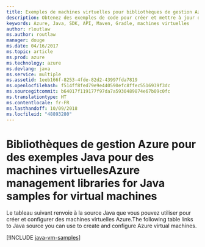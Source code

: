 ```yaml
---
title: Exemples de machines virtuelles pour bibliothèques de gestion Azure pour Java
description: Obtenez des exemples de code pour créer et mettre à jour des machines virtuelles Azure à l’aide des bibliothèques de gestion Azure pour Java.
keywords: Azure, Java, SDK, API, Maven, Gradle, machines virtuelles
author: rloutlaw
ms.author: routlaw
manager: douge
ms.date: 04/16/2017
ms.topic: article
ms.prod: azure
ms.technology: azure
ms.devlang: java
ms.service: multiple
ms.assetid: 1eeb166f-8253-4fde-82d2-43997fda7819
ms.openlocfilehash: f514ff8fed79e9e440590efc8ffec5516939f3dc
ms.sourcegitcommit: b64017f119177f97da7a5930489874e67b09c0fc
ms.translationtype: HT
ms.contentlocale: fr-FR
ms.lasthandoff: 10/09/2018
ms.locfileid: "48893280"
---
```

# <a name="azure-management-libraries-for-java-samples-for-virtual-machines"></a><span data-ttu-id="8d022-104">Bibliothèques de gestion Azure pour des exemples Java pour des machines virtuelles</span><span class="sxs-lookup"><span data-stu-id="8d022-104">Azure management libraries for Java samples for virtual machines</span></span>

<span data-ttu-id="8d022-105">Le tableau suivant renvoie à la source Java que vous pouvez utiliser pour créer et configurer des machines virtuelles Azure.</span><span class="sxs-lookup"><span data-stu-id="8d022-105">The following table links to Java source you can use to create and configure Azure virtual machines.</span></span>

[!INCLUDE [java-vm-samples](includes/java-vm-samples.md)]